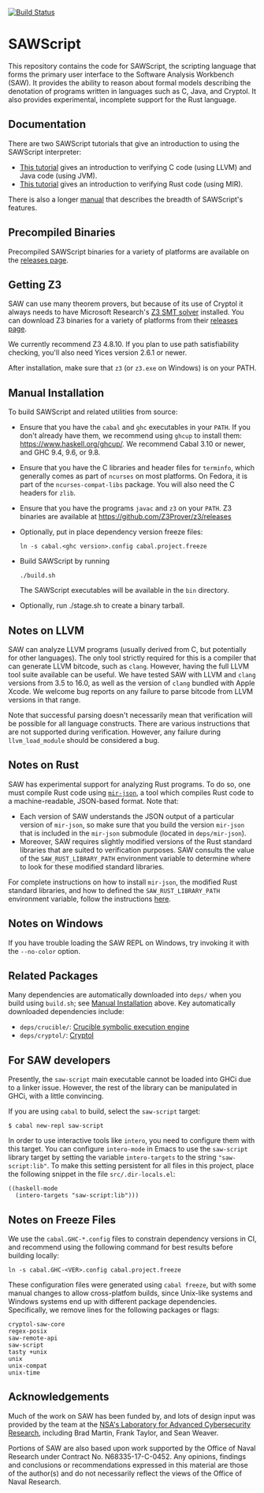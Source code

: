 [![Build Status](https://github.com/GaloisInc/saw-script/workflows/SAWScript/badge.svg)](https://github.com/GaloisInc/saw-script/actions?query=event%3Aschedule)

# SAWScript

This repository contains the code for SAWScript, the scripting
language that forms the primary user interface to the Software
Analysis Workbench (SAW). It provides the ability to reason about
formal models describing the denotation of programs written in
languages such as C, Java, and Cryptol. It also provides experimental,
incomplete support for the Rust language.

## Documentation

There are two SAWScript tutorials that give an introduction to using the
SAWScript interpreter:

* [This tutorial](https://saw.galois.com/tutorial.html) gives an
  introduction to verifying C code (using LLVM) and Java code (using JVM).
* [This tutorial](https://github.com/GaloisInc/saw-script/blob/master/doc/rust-tutorial/rust-tutorial.md)
  gives an introduction to verifying Rust code (using MIR).

There is also a longer
[manual](https://github.com/GaloisInc/saw-script/blob/master/doc/manual/manual.md)
that describes the breadth of SAWScript's features.

## Precompiled Binaries

Precompiled SAWScript binaries for a variety of platforms are available
on the [releases
page](https://github.com/GaloisInc/saw-script/releases).

## Getting Z3

SAW can use many theorem provers, but because of its use of Cryptol it
always needs to have Microsoft Research's [Z3 SMT
solver](https://github.com/Z3Prover/z3) installed.  You can download Z3
binaries for a variety of platforms from their [releases
page](https://github.com/Z3Prover/z3/releases).

We currently recommend Z3 4.8.10. If you plan to use path satisfiability
checking, you'll also need Yices version 2.6.1 or newer.

After installation, make sure that `z3` (or `z3.exe` on Windows)
is on your PATH.

## Manual Installation

To build SAWScript and related utilities from source:

  * Ensure that you have the `cabal` and `ghc` executables in your
    `PATH`. If you don't already have them, we recommend using `ghcup`
    to install them: <https://www.haskell.org/ghcup/>. We recommend
    Cabal 3.10 or newer, and GHC 9.4, 9.6, or 9.8.

  * Ensure that you have the C libraries and header files for
    `terminfo`, which generally comes as part of `ncurses` on most
    platforms. On Fedora, it is part of the `ncurses-compat-libs` package.
    You will also need the C headers for `zlib`.

  * Ensure that you have the programs `javac` and `z3` on your
    `PATH`. Z3 binaries are available at
    https://github.com/Z3Prover/z3/releases

  * Optionally, put in place dependency version freeze files:

        ln -s cabal.<ghc version>.config cabal.project.freeze

  * Build SAWScript by running

        ./build.sh

    The SAWScript executables will be available in the `bin` directory.

  * Optionally, run ./stage.sh to create a binary tarball.

## Notes on LLVM

SAW can analyze LLVM programs (usually derived from C, but potentially
for other languages). The only tool strictly required for this is a
compiler that can generate LLVM bitcode, such as `clang`. However,
having the full LLVM tool suite available can be useful. We have tested
SAW with LLVM and `clang` versions from 3.5 to 16.0, as well as the
version of `clang` bundled with Apple Xcode. We welcome bug reports on
any failure to parse bitcode from LLVM versions in that range.

Note that successful parsing doesn't necessarily mean that verification
will be possible for all language constructs. There are various
instructions that are not supported during verification. However,
any failure during `llvm_load_module` should be considered a bug.

## Notes on Rust

SAW has experimental support for analyzing Rust programs. To do so, one must
compile Rust code using [`mir-json`](https://github.com/GaloisInc/mir-json), a
tool which compiles Rust code to a machine-readable, JSON-based format.
Note that:

* Each version of SAW understands the JSON output of a particular version of
  `mir-json`, so make sure that you build the version `mir-json` that is
  included in the `mir-json` submodule (located in `deps/mir-json`).
* Moreover, SAW requires slightly modified versions of the Rust standard
  libraries that are suited to verification purposes. SAW consults the value
  of the `SAW_RUST_LIBRARY_PATH` environment variable to determine where to
  look for these modified standard libraries.

For complete instructions on how to install `mir-json`, the modified Rust
standard libraries, and how to defined the `SAW_RUST_LIBRARY_PATH` environment
variable, follow the instructions
[here](https://github.com/GaloisInc/mir-json#installation-instructions).

## Notes on Windows

If you have trouble loading the SAW REPL on Windows, try invoking it
with the `--no-color` option.

## Related Packages

Many dependencies are automatically downloaded into `deps/` when you
build using `build.sh`; see
[Manual Installation](#manual-installation) above. Key automatically
downloaded dependencies include:

* `deps/crucible/`:         [Crucible symbolic execution engine](https://github.com/GaloisInc/crucible)
* `deps/cryptol/`:          [Cryptol](https://github.com/GaloisInc/cryptol)

## For SAW developers

Presently, the `saw-script` main executable cannot be loaded into GHCi due to a
linker issue. However, the rest of the library can be manipulated in GHCi, with
a little convincing.

If you are using `cabal` to build, select the `saw-script` target:

```
$ cabal new-repl saw-script
```

In order to use interactive tools like `intero`, you need to configure them with
this target. You can configure `intero-mode` in Emacs to use the `saw-script`
library target by setting the variable `intero-targets` to the string
`"saw-script:lib"`. To make this setting persistent for all files in this
project, place the following snippet in the file `src/.dir-locals.el`:

```elisp
((haskell-mode
  (intero-targets "saw-script:lib")))
```

## Notes on Freeze Files

We use the `cabal.GHC-*.config` files to constrain dependency versions
in CI, and recommend using the following command for best results before
building locally:

```
ln -s cabal.GHC-<VER>.config cabal.project.freeze
```

These configuration files were generated using `cabal freeze`, but with
some manual changes to allow cross-platfom builds, since Unix-like
systems and Windows systems end up with different package dependencies.
Specifically, we remove lines for the following packages or flags:

```
cryptol-saw-core
regex-posix
saw-remote-api
saw-script
tasty +unix
unix
unix-compat
unix-time
```

## Acknowledgements

Much of the work on SAW has been funded by, and lots of design input was
provided by the team at the [NSA's Laboratory for Advanced Cybersecurity
Research](https://www.nsa.gov/Research/NSA-Mission-Oriented-Research/LAC/),
including Brad Martin, Frank Taylor, and Sean Weaver.

Portions of SAW are also based upon work supported by the Office
of Naval Research under Contract No. N68335-17-C-0452. Any opinions,
findings and conclusions or recommendations expressed in this
material are those of the author(s) and do not necessarily reflect
the views of the Office of Naval Research.
